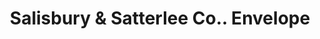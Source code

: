 ---
doi: 10.7916/D81N9C4N
date_other: '1904'
date_other_textual: '1904'
form: printed ephemera
genre:
- Envelopes
name:
- Salisbury & Satterlee Co.
object_in_context_url: https://biggert.cul.columbia.edu/items/view/ave_biggert_00657
subject_hierarchical_geographic:
- Minneapolis, Minnesota, United States
subject_name:
- Salisbury & Satterlee Co.
title: Salisbury & Satterlee Co.. Envelope
sort_title: Salisbury & Satterlee Co.. Envelope
call_number: ave_biggert_00657
coordinates:
- 44.983333333333334,-93.26666666666667
pid: ave_biggert_00657
identifiers: ave_biggert_00657
canvas_id: ldpd:395929
permalink: "/items/ave_biggert_00657/"
layout: iiif-image-page
---